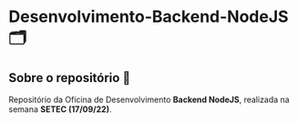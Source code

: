 # Desenvolvimento-Backend-NodeJS :card_index_dividers:

## Sobre o repositório :ticket:
Repositório da Oficina de Desenvolvimento **Backend NodeJS**, realizada na semana **SETEC (17/09/22)**.
